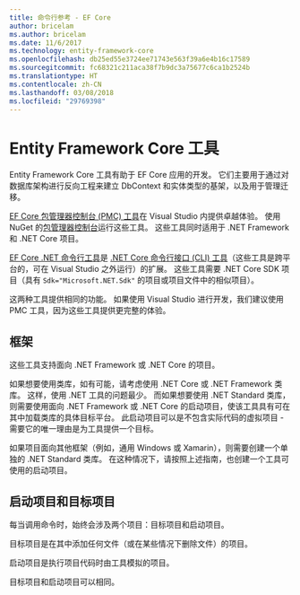 ```yaml
---
title: 命令行参考 - EF Core
author: bricelam
ms.author: bricelam
ms.date: 11/6/2017
ms.technology: entity-framework-core
ms.openlocfilehash: db25ed55e3724ee71743e563f39a6e4b16c17589
ms.sourcegitcommit: fc68321c211aca38f7b9dc3a75677c6ca1b2524b
ms.translationtype: HT
ms.contentlocale: zh-CN
ms.lasthandoff: 03/08/2018
ms.locfileid: "29769398"
---
```

<a name="entity-framework-core-tools"></a>Entity Framework Core 工具
===========================
Entity Framework Core 工具有助于 EF Core 应用的开发。 它们主要用于通过对数据库架构进行反向工程来建立 DbContext 和实体类型的基架，以及用于管理迁移。

[EF Core 包管理器控制台 (PMC) 工具][1]在 Visual Studio 内提供卓越体验。 使用 NuGet 的[包管理器控制台][2]运行这些工具。 这些工具同时适用于 .NET Framework 和 .NET Core 项目。

[EF Core .NET 命令行工具][3]是 [.NET Core 命令行接口 (CLI) 工具][4]（这些工具是跨平台的，可在 Visual Studio 之外运行）的扩展。 这些工具需要 .NET Core SDK 项目（具有 `Sdk="Microsoft.NET.Sdk"` 的项目或项目文件中的相似项目）。

这两种工具提供相同的功能。 如果使用 Visual Studio 进行开发，我们建议使用 PMC 工具，因为这些工具提供更完整的体验。

<a name="frameworks"></a>框架
----------
这些工具支持面向 .NET Framework 或 .NET Core 的项目。

如果想要使用类库，如有可能，请考虑使用 .NET Core 或 .NET Framework 类库。 这样，使用 .NET 工具的问题最少。 而如果想要使用 .NET Standard 类库，则需要使用面向 .NET Framework 或 .NET Core 的启动项目，使该工具具有可在其中加载类库的具体目标平台。 此启动项目可以是不包含实际代码的虚拟项目 - 需要它的唯一理由是为工具提供一个目标。

如果项目面向其他框架（例如，通用 Windows 或 Xamarin），则需要创建一个单独的 .NET Standard 类库。 在这种情况下，请按照上述指南，也创建一个工具可使用的启动项目。

<a name="startup-and-target-projects"></a>启动项目和目标项目
---------------------------
每当调用命令时，始终会涉及两个项目：目标项目和启动项目。

目标项目是在其中添加任何文件（或在某些情况下删除文件）的项目。

启动项目是执行项目代码时由工具模拟的项目。

目标项目和启动项目可以相同。


  [1]: powershell.md
  [2]: https://docs.microsoft.com/nuget/tools/package-manager-console
  [3]: dotnet.md
  [4]: https://docs.microsoft.com/dotnet/core/tools/
